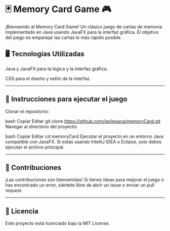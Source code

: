 # 🃏 Memory Card Game 🎮

¡Bienvenido al Memory Card Game! Un clásico juego de cartas de memoria implementado en Java usando JavaFX para la interfaz gráfica. El objetivo del juego es emparejar las cartas lo más rápido posible.

## 🖥️ Tecnologías Utilizadas

Java y JavaFX para la lógica y la interfaz gráfica.

CSS para el diseño y estilo de la interfaz.

---

## 🚀 Instrucciones para ejecutar el juego

Clonar el repositorio:

bash
Copiar
Editar
git clone https://github.com/javilesaca/memoryCard.git
Navegar al directorio del proyecto:

bash
Copiar
Editar
cd memoryCard
Ejecutar el proyecto en un entorno Java compatible con JavaFX. Si estás usando IntelliJ IDEA o Eclipse, solo debes ejecutar el archivo principal.

---

## 🤝 Contribuciones

¡Las contribuciones son bienvenidas! Si tienes ideas para mejorar el juego o has encontrado un error, siéntete libre de abrir un issue o enviar un pull request.

---

## 📝 Licencia

Este proyecto está licenciado bajo la MIT License.
